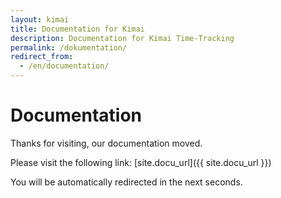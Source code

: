 ```yaml
---
layout: kimai
title: Documentation for Kimai
description: Documentation for Kimai Time-Tracking
permalink: /dokumentation/
redirect_from:
  - /en/documentation/
---
```


# Documentation

Thanks for visiting, our documentation moved.

Please visit the following link: [site.docu_url]({{ site.docu_url }})

You will be automatically redirected in the next seconds.

<script type="text/javascript">
location.href = '{{ site.docu_url }}';
</script>